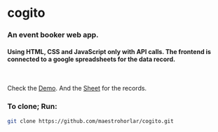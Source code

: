 # cogito

### An event booker web app.
#### Using HTML, CSS and JavaScript only with API calls. The frontend is connected to a google spreadsheets for the data record.

<br>

Check the [Demo](https://thriving-caramel-e0e2e6.netlify.app/).
And the [Sheet](https://docs.google.com/spreadsheets/d/1G_z5spqxDOf5ZJ_SdXJyqhCiXUU1XB3AlwdlJxODGYc/edit#gid=0) for the records.

### To clone; Run:

```bash
git clone https://github.com/maestrohorlar/cogito.git
```
